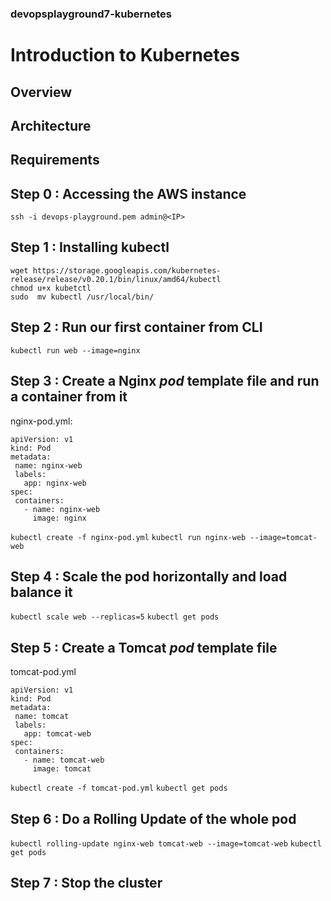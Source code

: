 ### devopsplayground7-kubernetes
# Introduction to Kubernetes

## Overview

## Architecture

## Requirements

## Step 0 : Accessing the AWS instance
`ssh -i devops-playground.pem admin@<IP>`

## Step 1 : Installing **kubectl**
```
wget https://storage.googleapis.com/kubernetes-release/release/v0.20.1/bin/linux/amd64/kubectl
chmod u+x kubetctl
sudo  mv kubectl /usr/local/bin/
```

## Step 2 : Run our first container from CLI
`kubectl run web --image=nginx`

## Step 3 : Create a  Nginx *pod* template file and run a container from it
nginx-pod.yml:
```
apiVersion: v1
kind: Pod
metadata:
 name: nginx-web
 labels:
   app: nginx-web
spec:
 containers:
   - name: nginx-web
     image: nginx
```
`kubectl create -f nginx-pod.yml`
`kubectl run nginx-web --image=tomcat-web`

## Step 4 : Scale the pod horizontally and load balance it
`kubectl scale web --replicas=5`
`kubectl get pods`
## Step 5 : Create a Tomcat *pod* template file
tomcat-pod.yml
```
apiVersion: v1
kind: Pod
metadata:
 name: tomcat
 labels:
   app: tomcat-web
spec:
 containers:
   - name: tomcat-web
     image: tomcat
```
`kubectl create -f tomcat-pod.yml`
`kubectl get pods`

## Step 6 : Do a Rolling Update of the whole pod
`kubectl rolling-update nginx-web tomcat-web --image=tomcat-web`
`kubectl get pods`

## Step 7 : Stop the cluster
